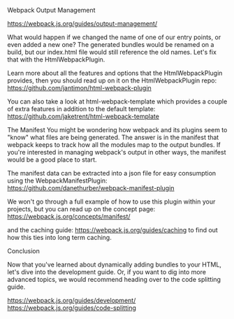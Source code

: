 Webpack Output Management

https://webpack.js.org/guides/output-management/

What would happen if we changed the name of one of our entry points, or even added a new one? The generated bundles would be renamed on a build, but our index.html file would still reference the old names. Let's fix that with the HtmlWebpackPlugin.

Learn more about all the features and options that the HtmlWebpackPlugin provides, then you should read up on it on the HtmlWebpackPlugin repo:
https://github.com/jantimon/html-webpack-plugin

You can also take a look at html-webpack-template which provides a couple of extra features in addition to the default template:
https://github.com/jaketrent/html-webpack-template


The Manifest
You might be wondering how webpack and its plugins seem to "know" what files are being generated. The answer is in the manifest that webpack keeps to track how all the modules map to the output bundles. If you're interested in managing webpack's output in other ways, the manifest would be a good place to start.

The manifest data can be extracted into a json file for easy consumption using the WebpackManifestPlugin:
https://github.com/danethurber/webpack-manifest-plugin

We won't go through a full example of how to use this plugin within your projects, but you can read up on the concept page:
https://webpack.js.org/concepts/manifest/

and the caching guide:
https://webpack.js.org/guides/caching
to find out how this ties into long term caching.

Conclusion

Now that you've learned about dynamically adding bundles to your HTML, let's dive into the development guide. Or, if you want to dig into more advanced topics, we would recommend heading over to the code splitting guide.

https://webpack.js.org/guides/development/
https://webpack.js.org/guides/code-splitting